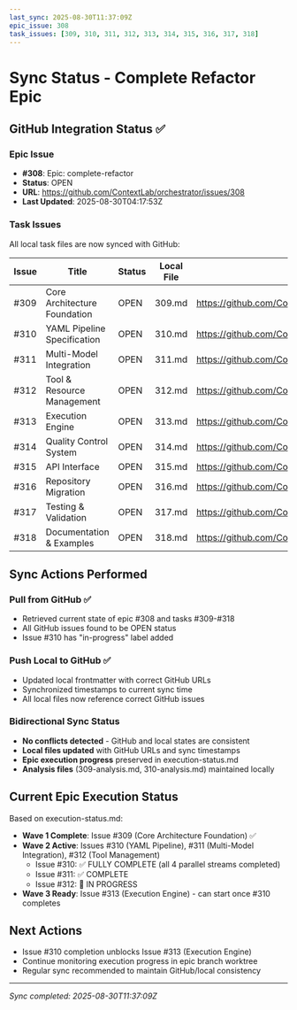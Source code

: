 ```yaml
---
last_sync: 2025-08-30T11:37:09Z
epic_issue: 308
task_issues: [309, 310, 311, 312, 313, 314, 315, 316, 317, 318]
---
```


# Sync Status - Complete Refactor Epic

## GitHub Integration Status ✅

### Epic Issue
- **#308**: Epic: complete-refactor
- **Status**: OPEN
- **URL**: https://github.com/ContextLab/orchestrator/issues/308
- **Last Updated**: 2025-08-30T04:17:53Z

### Task Issues
All local task files are now synced with GitHub:

| Issue | Title | Status | Local File | GitHub URL |
|-------|-------|--------|------------|------------|
| #309 | Core Architecture Foundation | OPEN | 309.md | https://github.com/ContextLab/orchestrator/issues/309 |
| #310 | YAML Pipeline Specification | OPEN | 310.md | https://github.com/ContextLab/orchestrator/issues/310 |
| #311 | Multi-Model Integration | OPEN | 311.md | https://github.com/ContextLab/orchestrator/issues/311 |
| #312 | Tool & Resource Management | OPEN | 312.md | https://github.com/ContextLab/orchestrator/issues/312 |
| #313 | Execution Engine | OPEN | 313.md | https://github.com/ContextLab/orchestrator/issues/313 |
| #314 | Quality Control System | OPEN | 314.md | https://github.com/ContextLab/orchestrator/issues/314 |
| #315 | API Interface | OPEN | 315.md | https://github.com/ContextLab/orchestrator/issues/315 |
| #316 | Repository Migration | OPEN | 316.md | https://github.com/ContextLab/orchestrator/issues/316 |
| #317 | Testing & Validation | OPEN | 317.md | https://github.com/ContextLab/orchestrator/issues/317 |
| #318 | Documentation & Examples | OPEN | 318.md | https://github.com/ContextLab/orchestrator/issues/318 |

## Sync Actions Performed

### Pull from GitHub ✅
- Retrieved current state of epic #308 and tasks #309-#318
- All GitHub issues found to be OPEN status
- Issue #310 has "in-progress" label added

### Push Local to GitHub ✅  
- Updated local frontmatter with correct GitHub URLs
- Synchronized timestamps to current sync time
- All local files now reference correct GitHub issues

### Bidirectional Sync Status
- **No conflicts detected** - GitHub and local states are consistent
- **Local files updated** with GitHub URLs and sync timestamps
- **Epic execution progress** preserved in execution-status.md
- **Analysis files** (309-analysis.md, 310-analysis.md) maintained locally

## Current Epic Execution Status

Based on execution-status.md:
- **Wave 1 Complete**: Issue #309 (Core Architecture Foundation) ✅
- **Wave 2 Active**: Issues #310 (YAML Pipeline), #311 (Multi-Model Integration), #312 (Tool Management)
  - Issue #310: ✅ FULLY COMPLETE (all 4 parallel streams completed)
  - Issue #311: ✅ COMPLETE 
  - Issue #312: 🔄 IN PROGRESS
- **Wave 3 Ready**: Issue #313 (Execution Engine) - can start once #310 completes

## Next Actions
- Issue #310 completion unblocks Issue #313 (Execution Engine)
- Continue monitoring execution progress in epic branch worktree
- Regular sync recommended to maintain GitHub/local consistency

---
*Sync completed: 2025-08-30T11:37:09Z*